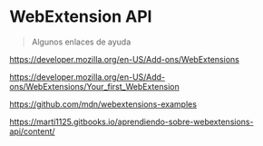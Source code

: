 # WebExtension API

> Algunos enlaces de ayuda

https://developer.mozilla.org/en-US/Add-ons/WebExtensions

https://developer.mozilla.org/en-US/Add-ons/WebExtensions/Your_first_WebExtension

https://github.com/mdn/webextensions-examples

https://marti1125.gitbooks.io/aprendiendo-sobre-webextensions-api/content/

